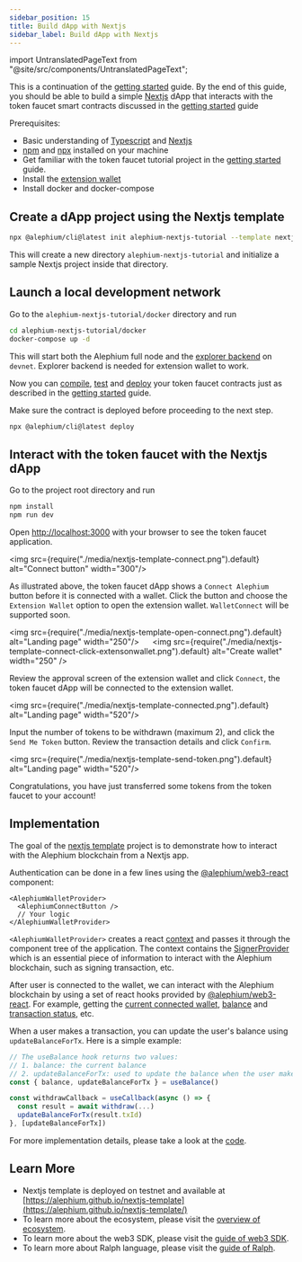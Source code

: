 ```yaml
---
sidebar_position: 15
title: Build dApp with Nextjs
sidebar_label: Build dApp with Nextjs
---
```


import UntranslatedPageText from "@site/src/components/UntranslatedPageText";

<UntranslatedPageText />

This is a continuation of the [getting started](/dapps/getting-started.md)
guide. By the end of this guide, you should be able to build a simple
[Nextjs](https://nextjs.org/) dApp that interacts with the token faucet
smart contracts discussed in the [getting started](/dapps/getting-started.md) guide

Prerequisites:

- Basic understanding of [Typescript](https://www.typescriptlang.org/)
  and [Nextjs](https://nextjs.org/)
- [npm](https://www.npmjs.com/) and
  [npx](https://www.npmjs.com/package/npx) installed on your machine
- Get familiar with the token faucet tutorial project in the [getting
  started](/dapps/getting-started.md) guide.
- Install the [extension wallet](/wallet/extension-wallet/overview)
- Install docker and docker-compose

## Create a dApp project using the Nextjs template

```sh
npx @alephium/cli@latest init alephium-nextjs-tutorial --template nextjs
```

This will create a new directory `alephium-nextjs-tutorial` and
initialize a sample Nextjs project inside that directory.


## Launch a local development network

Go to the `alephium-nextjs-tutorial/docker` directory and run

```sh
cd alephium-nextjs-tutorial/docker
docker-compose up -d
```

This will start both the Alephium full node and the [explorer
backend](https://github.com/alephium/explorer-backend) on
`devnet`. Explorer backend is needed for extension wallet to work.

Now you can [compile](/dapps/getting-started.md#compile-your-contract),
[test](/dapps/getting-started.md#test-your-contract) and
[deploy](/dapps/getting-started.md#deploy-your-contract) your token
faucet contracts just as described in the [getting
started](/dapps/getting-started.md) guide.

Make sure the contract is deployed before proceeding to the next step.

```sh
npx @alephium/cli@latest deploy
```

## Interact with the token faucet with the Nextjs dApp

Go to the project root directory and run

```sh
npm install
npm run dev
```

Open [http://localhost:3000](http://localhost:3000) with your browser
to see the token faucet application.

<img src={require("./media/nextjs-template-connect.png").default}
alt="Connect button" width="300"/>

As illustrated above, the token faucet dApp shows a `Connect Alephium`
button before it is connected with a wallet. Click the button and
choose the `Extension Wallet` option to open the extension
wallet. `WalletConnect` will be supported soon.

<img src={require("./media/nextjs-template-open-connect.png").default} alt="Landing page" width="250"/>
&nbsp;&nbsp;&nbsp;&nbsp;
<img src={require("./media/nextjs-template-connect-click-extensonwallet.png").default} alt="Create wallet" width="250" />

Review the approval screen of the extension wallet and click
`Connect`, the token faucet dApp will be connected to the extension
wallet. 

<img src={require("./media/nextjs-template-connected.png").default} alt="Landing page" width="520"/>

Input the number of tokens to be withdrawn (maximum 2), and click
the `Send Me Token` button. Review the transaction details and click
`Confirm`.

<img src={require("./media/nextjs-template-send-token.png").default} alt="Landing page" width="520"/>

Congratulations, you have just transferred some tokens from the token
faucet to your account!

## Implementation

The goal of the [nextjs
template](https://github.com/alephium/nextjs-template) project is to
demonstrate how to interact with the Alephium blockchain from a Nextjs
app.

Authentication can be done in a few lines using the
[@alephium/web3-react](https://github.com/alephium/alephium-web3/tree/master/packages/web3-react)
component:

```tsx
<AlephiumWalletProvider>
  <AlephiumConnectButton />
  // Your logic
</AlephiumWalletProvider>
```

`<AlephiumWalletProvider>` creates a react
[context](https://reactjs.org/docs/context.html) and passes it through
the component tree of the application. The context
contains the
[SignerProvider](https://github.com/alephium/alephium-web3/blob/8cf20fee4c16091cf581518e9f411e31ec37955e/packages/web3-react/src/contexts/alephiumConnect.tsx#L56)
which is an essential piece of information to interact with the
Alephium blockchain, such as signing transaction, etc.

After user is connected to the wallet, we can interact with the
Alephium blockchain by using a set of react hooks provided by
[@alephium/web3-react](https://github.com/alephium/alephium-web3/tree/master/packages/web3-react). For
example, getting the [current
connected wallet](https://github.com/alephium/alephium-web3/blob/master/packages/web3-react/src/hooks/useWallet.tsx),
[balance](https://github.com/alephium/alephium-web3/blob/master/packages/web3-react/src/hooks/useBalance.tsx)
and [transaction
status](https://github.com/alephium/alephium-web3/blob/master/packages/web3-react/src/hooks/useTxStatus.tsx),
etc.

When a user makes a transaction, you can update the user's balance using `updateBalanceForTx`.
Here is a simple example:

```typescript
// The useBalance hook returns two values:
// 1. balance: the current balance
// 2. updateBalanceForTx: used to update the balance when the user makes a transaction.
const { balance, updateBalanceForTx } = useBalance()

const withdrawCallback = useCallback(async () => {
  const result = await withdraw(...)
  updateBalanceForTx(result.txId)
}, [updateBalanceForTx])
```

For more implementation details, please take a look at the
[code](https://github.com/alephium/nextjs-template). 

## Learn More

- Nextjs template is deployed on testnet and available at [https://alephium.github.io/nextjs-template](https://alephium.github.io/nextjs-template/)
- To learn more about the ecosystem, please visit the [overview of ecosystem](/dapps/ecosystem).
- To learn more about the web3 SDK, please visit the [guide of web3 SDK](/dapps/alephium-web3).
- To learn more about Ralph language, please visit the [guide of Ralph](/ralph/getting-started).
